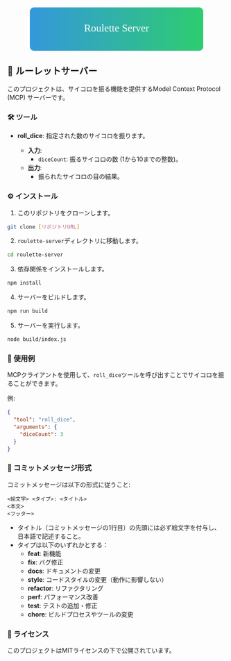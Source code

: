 # <img src="assets/header.svg" alt="Roulette Server" width="400" style="display: block; margin-left: auto; margin-right: auto;">

## 🎲 ルーレットサーバー

このプロジェクトは、サイコロを振る機能を提供するModel Context Protocol (MCP) サーバーです。

### 🛠️ ツール

- **roll_dice**: 指定された数のサイコロを振ります。

  - **入力**:
    - `diceCount`: 振るサイコロの数 (1から10までの整数)。
  - **出力**:
    - 振られたサイコロの目の結果。

### ⚙️ インストール

1.  このリポジトリをクローンします。
   ```bash
   git clone [リポジトリURL]
   ```
2.  `roulette-server`ディレクトリに移動します。
   ```bash
   cd roulette-server
   ```
3.  依存関係をインストールします。
   ```bash
   npm install
   ```
4.  サーバーをビルドします。
   ```bash
   npm run build
   ```
5.  サーバーを実行します。
   ```bash
   node build/index.js
   ```

### 📝 使用例

MCPクライアントを使用して、`roll_dice`ツールを呼び出すことでサイコロを振ることができます。

例:

```json
{
  "tool": "roll_dice",
  "arguments": {
    "diceCount": 3
  }
}
```

### 📜 コミットメッセージ形式

コミットメッセージは以下の形式に従うこと:

```
<絵文字> <タイプ>: <タイトル>
<本文>
<フッター>
```

- タイトル（コミットメッセージの1行目）の先頭には必ず絵文字を付与し、日本語で記述すること。
- タイプは以下のいずれかとする：
  - **feat**: 新機能
  - **fix**: バグ修正
  - **docs**: ドキュメントの変更
  - **style**: コードスタイルの変更（動作に影響しない）
  - **refactor**: リファクタリング
  - **perf**: パフォーマンス改善
  - **test**: テストの追加・修正
  - **chore**: ビルドプロセスやツールの変更

### 📄 ライセンス

このプロジェクトはMITライセンスの下で公開されています。
